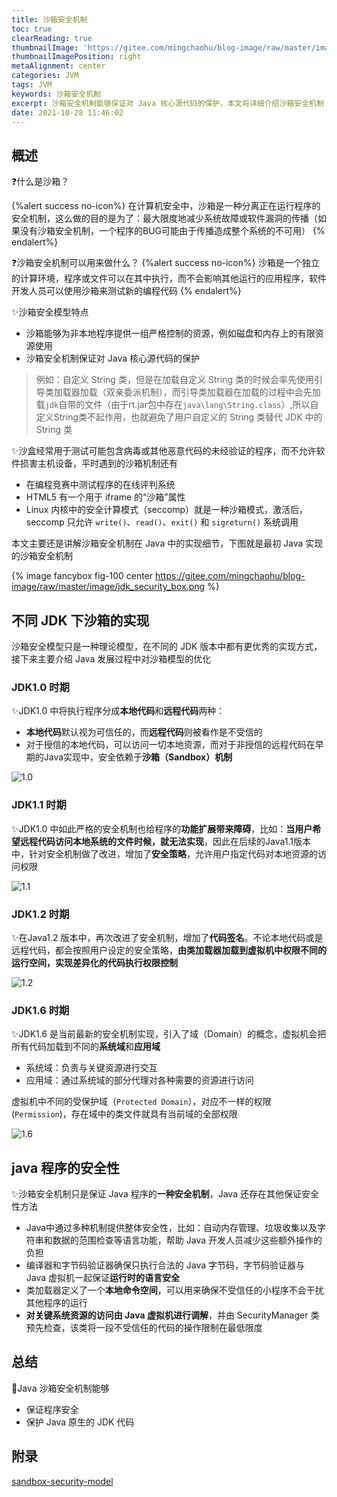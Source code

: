 ```yaml
---
title: 沙箱安全机制
toc: true
clearReading: true
thumbnailImage: 'https://gitee.com/mingchaohu/blog-image/raw/master/image/sandbox.webp'
thumbnailImagePosition: right
metaAlignment: center
categories: JVM
tags: JVM
keywords: 沙箱安全机制
excerpt: 沙箱安全机制能够保证对 Java 核心源代码的保护，本文将详细介绍沙箱安全机制
date: 2021-10-28 11:46:02
---
```

<!-- toc -->
## 概述

:question:什么是沙箱？

{%alert success no-icon%}
在计算机安全中，沙箱是一种分离正在运行程序的安全机制，这么做的目的是为了：最大限度地减少系统故障或软件漏洞的传播（如果没有沙箱安全机制，一个程序的BUG可能由于传播造成整个系统的不可用）
{% endalert%}

:question:沙箱安全机制可以用来做什么？
{%alert success no-icon%}
沙箱是一个独立的计算环境，程序或文件可以在其中执行，而不会影响其他运行的应用程序，软件开发人员可以使用沙箱来测试新的编程代码
{% endalert%}

:sparkles:沙箱安全模型特点

- 沙箱能够为非本地程序提供一组严格控制的资源，例如磁盘和内存上的有限资源使用
- 沙箱安全机制保证对 Java 核心源代码的保护

>例如：自定义 String 类，但是在加载自定义 String 类的时候会率先使用引导类加载器加载（双亲委派机制），而引导类加载器在加载的过程中会先加载`jdk`自带的文件（由于rt.jar包中存在`java\lang\String.class`）,所以自定义String类不起作用，也就避免了用户自定义的 String 类替代 JDK 中的 String 类

:sparkles:沙盒经常用于测试可能包含病毒或其他恶意代码的未经验证的程序，而不允许软件损害主机设备，平时遇到的沙箱机制还有

- 在编程竞赛中测试程序的在线评判系统
- HTML5 有一个用于 iframe 的“沙箱”属性
- Linux 内核中的安全计算模式（seccomp）就是一种沙箱模式，激活后，seccomp 只允许 `write()`、`read()`、`exit()` 和 `sigreturn()` 系统调用

本文主要还是讲解沙箱安全机制在 Java 中的实现细节，下图就是最初 Java 实现的沙箱安全机制

{% image fancybox fig-100 center https://gitee.com/mingchaohu/blog-image/raw/master/image/jdk_security_box.png %}

## 不同 JDK 下沙箱的实现

沙箱安全模型只是一种理论模型，在不同的 JDK 版本中都有更优秀的实现方式，接下来主要介绍 Java 发展过程中对沙箱模型的优化

### JDK1.0 时期

:sparkles:JDK1.0 中将执行程序分成**本地代码**和**远程代码**两种：

- **本地代码**默认视为可信任的，而**远程代码**则被看作是不受信的
- 对于授信的本地代码，可以访问一切本地资源，而对于非授信的远程代码在早期的Java实现中，安全依赖于**沙箱（Sandbox）机制**

![1.0](https://gitee.com/mingchaohu/blog-image/raw/master/image/jdk1_0sandbox.png)

### JDK1.1 时期

:sparkles:JDK1.0 中如此严格的安全机制也给程序的**功能扩展带来障碍**，比如：**当用户希望远程代码访问本地系统的文件时候，就无法实现**，因此在后续的Java1.1版本中，针对安全机制做了改进，增加了**安全策略**，允许用户指定代码对本地资源的访问权限

![1.1](https://gitee.com/mingchaohu/blog-image/raw/master/image/jdk1_1sandbox.png)

### JDK1.2 时期

:sparkles:在Java1.2 版本中，再次改进了安全机制，增加了**代码签名**。不论本地代码或是远程代码，都会按照用户设定的安全策略，**由类加载器加载到虚拟机中权限不同的运行空间，实现差异化的代码执行权限控制**

![1.2](https://gitee.com/mingchaohu/blog-image/raw/master/image/jdk1_2sandbox.png)

### JDK1.6 时期

:sparkles:JDK1.6 是当前最新的安全机制实现，引入了域（Domain）的概念，虚拟机会把所有代码加载到不同的**系统域**和**应用域**

- 系统域：负责与关键资源进行交互
- 应用域：通过系统域的部分代理对各种需要的资源进行访问

虚拟机中不同的受保护域（`Protected Domain`），对应不一样的权限(`Permission`)，存在域中的类文件就具有当前域的全部权限

![1.6](https://gitee.com/mingchaohu/blog-image/raw/master/image/jdk1_6sandbox.png)

## java 程序的安全性

:sparkles:沙箱安全机制只是保证 Java 程序的**一种安全机制**，Java 还存在其他保证安全性方法

- Java中通过多种机制提供整体安全性，比如：自动内存管理、垃圾收集以及字符串和数据的范围检查等语言功能，帮助 Java 开发人员减少这些额外操作的负担
- 编译器和字节码验证器确保只执行合法的 Java 字节码，字节码验证器与 Java 虚拟机一起保证**运行时的语言安全**
- 类加载器定义了一个**本地命令空间**，可以用来确保不受信任的小程序不会干扰其他程序的运行
- **对关键系统资源的访问由 Java 虚拟机进行调解**，并由 SecurityManager 类预先检查，该类将一段不受信任的代码的操作限制在最低限度

## 总结

:notebook:Java 沙箱安全机制能够

- 保证程序安全
- 保护 Java 原生的 JDK 代码

## 附录

[sandbox-security-model](https://www.geeksforgeeks.org/sandbox-security-model/)
